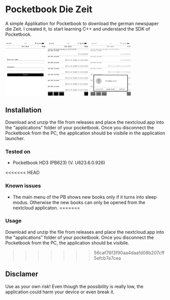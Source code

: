 # Pocketbook Die Zeit

A simple Applikation for Pocketbook to download the german newspaper die Zeit.
I created it, to start learning C++ and understand the SDK of Pocketbook. 

<img src="/screenshots/loginScreen.bmp" width="25%" height="25%">&nbsp;&nbsp;<img src="/screenshots/startScreen.bmp" width="25%" height="25%">&nbsp;&nbsp;<img src="/screenshots/fileDialog.bmp" width="25%" height="25%">

## Installation
Download and unzip the file from releases and place the nextcloud.app into the "applications" folder of your pocketbook. Once you disconnect the Pocketbook from the PC, the application should be visibile in the application launcher.

### Tested on
* Pocketbook HD3 (PB623) (V. U623.6.0.926)

<<<<<<< HEAD
### Known issues
* The main menu of the PB shows new books only if it turns into sleep modus. Otherwise the new books can only be opened from the nextcloud applicaton.
=======
### Usage
Download and unzip the file from releases and place the nextcloud.app into the "applications" folder of your pocketbook. Once you disconnect the Pocketbook from the PC, the application should be visibile.
>>>>>>> 56caf76f3f90aa4daafd08b207cff5efcb7e7cea

## Disclamer

Use as your own risk! 
Even though the possibility is really low, the application could harm your device or even break it.